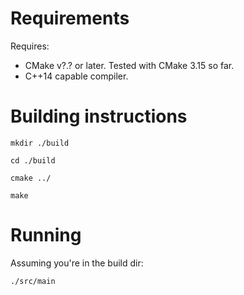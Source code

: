 # Requirements

Requires:
* CMake v?.? or later. Tested with CMake 3.15 so far.
* C++14 capable compiler.

# Building instructions

`mkdir ./build`

`cd ./build`

`cmake ../`

`make`

# Running

Assuming you're in the build dir:

`./src/main`
